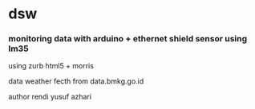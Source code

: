 # dsw
### monitoring data with arduino + ethernet shield sensor using lm35

using zurb html5 + morris

data weather fecth from data.bmkg.go.id

author rendi yusuf azhari

